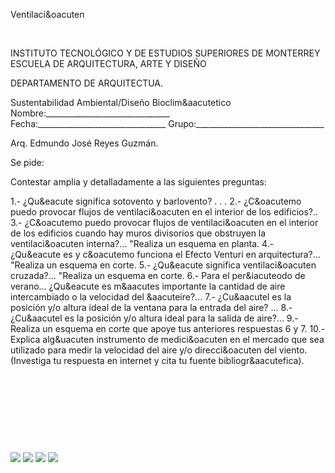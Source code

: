 

Ventilaci&oacuten 




 
 
INSTITUTO TECNOLÓGICO Y DE ESTUDIOS SUPERIORES DE MONTERREY 
ESCUELA DE ARQUITECTURA, ARTE Y DISEÑO 

DEPARTAMENTO DE ARQUITECTUA.


 Sustentabilidad Ambiental/Diseño Bioclim&aacutetico 
Nombre:_______________________________ 
Fecha:________________________________ 
Grupo:________________________________ 



Arq. Edmundo José Reyes Guzmán.

 Se pide: 

Contestar amplia y detalladamente a las siguientes preguntas: 


1.- ¿Qu&eacute significa sotovento y barlovento? . . .
2.- ¿C&oacutemo puedo provocar flujos de ventilaci&oacuten en el interior de los edificios?..
3.- ¿C&oacutemo puedo provocar flujos de ventilaci&oacuten en el interior de los edificios cuando hay muros divisorios que obstruyen la ventilaci&oacuten interna?... 
"Realiza un esquema en planta.
4.- ¿Qu&eacute es y c&oacutemo funciona el Efecto Venturi en arquitectura?... 
"Realiza un esquema en corte.
5.- ¿Qu&eacute significa ventilaci&oacuten cruzada?... 
"Realiza un esquema en corte.
6.- Para el per&iacuteodo de verano... ¿Qu&eacute es m&aacutes importante la cantidad de aire intercambiado o la velocidad del &aacuteire?... 
7.- ¿Cu&aacutel es la posición y/o altura ideal de la ventana para la entrada del aire? ...
8.- ¿Cu&aacutel es la posición y/o altura ideal para la salida de aire?...
9.- Realiza un esquema en corte que apoye tus anteriores respuestas 6 y 7. 
10.- Explica alg&uacuten instrumento de medici&oacuten en el mercado que sea utilizado para medir la velocidad del aire y/o direcci&oacuten del viento. (Investiga tu respuesta en internet y cita tu fuente bibliogr&aacutefica). 




 



 












 


 
 




 


 





![](./content/4/M4.32/ven.2.jpg)
![](./content/4/M4.32/ven.4.jpg)
![](./content/4/M4.32/ven.1.jpg)
![](./content/4/M4.32/ven.3.png)
